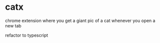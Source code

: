 # catx


chrome extension where you get a giant pic of a cat whenever you open a new tab

refactor to typescript
